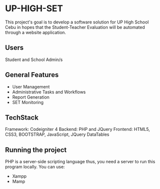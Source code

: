 # UP-HIGH-SET

This project's goal is to develop a software solution for UP High School Cebu in hopes that the Student-Teacher Evaluation will be automated through a website application.

## Users

Student and School Admin/s

## General Features

- User Management
- Administrative Tasks and Workflows
- Report Generation
- SET Monitoring

## TechStack

Framework: Codeigniter 4
Backend: PHP and JQuery
Frontend: HTML5, CSS3, BOOTSTRAP, JavaScript, JQuery DataTables

## Running the project

PHP is a server-side scripting language thus, you need a server to run this program locally. 
You can use:
  - Xampp
  - Mamp 
